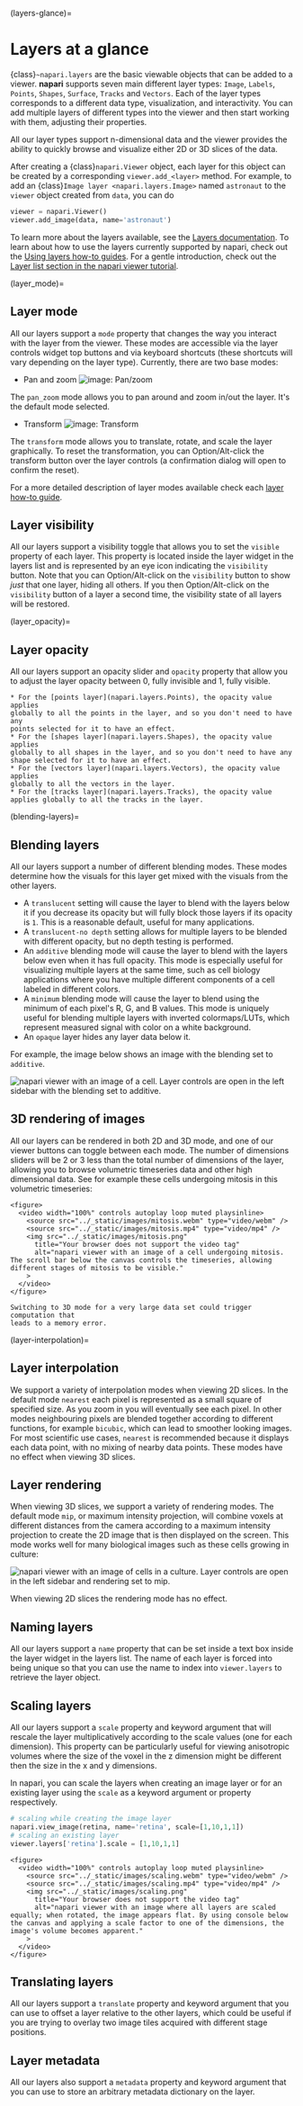 (layers-glance)=
# Layers at a glance

{class}`~napari.layers` are the basic viewable objects that can be added to a
viewer. **napari** supports seven main different layer types: `Image`, `Labels`,
`Points`, `Shapes`, `Surface`, `Tracks` and `Vectors`. Each of the layer types
corresponds to a different data type, visualization, and interactivity. You can
add multiple layers of different types into the viewer and then start working
with them, adjusting their properties.

All our layer types support n-dimensional data and the viewer provides the
ability to quickly browse and visualize either 2D or 3D slices of the data.

After creating a {class}`napari.Viewer` object, each layer for this object can
be created by a corresponding `viewer.add_<layer>` method. For example, to add
an {class}`Image layer <napari.layers.Image>` named `astronaut` to the `viewer`
object created from `data`, you can do

```python
viewer = napari.Viewer()
viewer.add_image(data, name='astronaut')
```

To learn more about the layers available, see the
[Layers documentation](napari.layers). To learn about how to use the layers
currently supported by napari, check out the
[Using layers how-to guides](using-layers). For a gentle
introduction, check out the
[Layer list section in the napari viewer tutorial](layer-list).

(layer_mode)=
## Layer mode

All our layers support a `mode` property that changes the way you interact
with the layer from the viewer. These modes are accessible via the layer controls
widget top buttons and via keyboard shortcuts (these shortcuts will vary depending on the layer type). Currently, there are two base modes:

* Pan and zoom
![image: Pan/zoom](../images/pan-zoom-tool.png)

The `pan_zoom` mode allows you to pan around and zoom in/out the layer. It's
the default mode selected.

* Transform
![image: Transform](../images/transform-tool.png)

The `transform` mode allows you to translate, rotate, and scale the layer
graphically. To reset the transformation, you can Option/Alt-click the transform
button over the layer controls (a confirmation dialog will open to confirm
the reset).

For a more detailed description of layer modes available check each
[layer how-to guide](using-layers).

## Layer visibility

All our layers support a visibility toggle that allows you to set the `visible`
property of each layer. This property is located inside the layer widget in the
layers list and is represented by an eye icon indicating the `visibility`
button. Note that you can Option/Alt-click on the `visibility` button to show
*just* that one layer, hiding all others. If you then Option/Alt-click on the
`visibility` button of a layer a second time, the visibility state of all layers
will be restored.

(layer_opacity)=
## Layer opacity

All our layers support an opacity slider and `opacity` property that allow you
to adjust the layer opacity between 0, fully invisible and 1, fully visible.

```{note}
* For the [points layer](napari.layers.Points), the opacity value applies
globally to all the points in the layer, and so you don't need to have any
points selected for it to have an effect.
* For the [shapes layer](napari.layers.Shapes), the opacity value applies
globally to all shapes in the layer, and so you don't need to have any
shape selected for it to have an effect.
* For the [vectors layer](napari.layers.Vectors), the opacity value applies
globally to all the vectors in the layer.
* For the [tracks layer](napari.layers.Tracks), the opacity value applies globally to all the tracks in the layer.
```

(blending-layers)=
## Blending layers

All our layers support a number of different blending modes. These modes
determine how the visuals for this layer get mixed with the visuals from the
other layers.

* A `translucent` setting will cause the layer to blend with the layers below
  it if you decrease its opacity but will fully block those layers if its
  opacity is `1`. This is a reasonable default, useful for many applications.
* A `translucent-no depth` setting allows for multiple layers to be blended with
  different opacity, but no depth testing is performed.
* An `additive` blending mode will cause the layer to blend with the layers
  below even when it has full opacity. This mode is especially useful for
  visualizing multiple layers at the same time, such as cell biology
  applications where you have multiple different components of a cell labeled in
  different colors.
* A `minimum` blending mode will cause the layer to blend using the minimum of
  each pixel's R, G, and B values. This mode is uniquely useful for blending
  multiple layers with inverted colormaps/LUTs, which represent measured signal
  with color on a white background.
* An `opaque` layer hides any layer data below it.

For example, the image below shows an image with the blending set to `additive`.

![napari viewer with an image of a cell. Layer controls are open in the left sidebar with the blending set to additive.](./images/blending.png)

## 3D rendering of images

All our layers can be rendered in both 2D and 3D mode, and one of our viewer
buttons can toggle between each mode. The number of dimensions sliders will be 2
or 3 less than the total number of dimensions of the layer, allowing you to
browse volumetric timeseries data and other high dimensional data. See for
example these cells undergoing mitosis in this volumetric timeseries:

```{raw} html
<figure>
  <video width="100%" controls autoplay loop muted playsinline>
    <source src="../_static/images/mitosis.webm" type="video/webm" />
    <source src="../_static/images/mitosis.mp4" type="video/mp4" />
    <img src="../_static/images/mitosis.png"
      title="Your browser does not support the video tag"
      alt="napari viewer with an image of a cell undergoing mitosis. The scroll bar below the canvas controls the timeseries, allowing different stages of mitosis to be visible."
    >
  </video>
</figure>
```

```{note}
Switching to 3D mode for a very large data set could trigger computation that
leads to a memory error.
```

(layer-interpolation)=
## Layer interpolation

We support a variety of interpolation modes when viewing 2D slices. In the
default mode `nearest` each pixel is represented as a small square of specified
size. As you zoom in you will eventually see each pixel. In other modes
neighbouring pixels are blended together according to different functions, for
example `bicubic`, which can lead to smoother looking images. For most
scientific use cases, `nearest` is recommended because it displays each data
point, with no mixing of nearby data points. These modes have no effect when
viewing 3D slices.

## Layer rendering

When viewing 3D slices, we support a variety of rendering modes. The default
mode `mip`, or maximum intensity projection, will combine voxels at different
distances from the camera according to a maximum intensity projection to create
the 2D image that is then displayed on the screen. This mode works well for many
biological images such as these cells growing in culture:

![napari viewer with an image of cells in a culture. Layer controls are open in the left sidebar and rendering set to mip.](./images/rendering.png)

When viewing 2D slices the rendering mode has no effect.

## Naming layers

All our layers support a `name` property that can be set inside a text box
inside the layer widget in the layers list. The name of each layer is forced
into being unique so that you can use the name to index into `viewer.layers` to
retrieve the layer object.

## Scaling layers

All our layers support a `scale` property and keyword argument that will rescale
the layer multiplicatively according to the scale values (one for each
dimension). This property can be particularly useful for viewing anisotropic
volumes where the size of the voxel in the z dimension might be different then
the size in the x and y dimensions.

In napari, you can scale the layers when creating an image layer or for an
existing layer using the `scale` as a keyword argument or property respectively.

```python
# scaling while creating the image layer
napari.view_image(retina, name='retina', scale=[1,10,1,1])
# scaling an existing layer
viewer.layers['retina'].scale = [1,10,1,1]
```

```{raw} html
<figure>
  <video width="100%" controls autoplay loop muted playsinline>
    <source src="../_static/images/scaling.webm" type="video/webm" />
    <source src="../_static/images/scaling.mp4" type="video/mp4" />
    <img src="../_static/images/scaling.png"
      title="Your browser does not support the video tag"
      alt="napari viewer with an image where all layers are scaled equally; when rotated, the image appears flat. By using console below the canvas and applying a scale factor to one of the dimensions, the image's volume becomes apparent."
    >
  </video>
</figure>
```

## Translating layers

All our layers support a `translate` property and keyword argument that you can
use to offset a layer relative to the other layers, which could be useful if you
are trying to overlay two image tiles acquired with different stage positions.

## Layer metadata

All our layers also support a `metadata` property and keyword argument that you
can use to store an arbitrary metadata dictionary on the layer.

